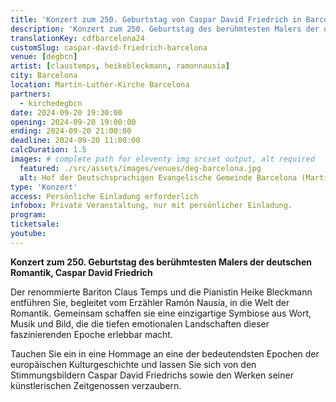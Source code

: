 ```yaml
---
title: 'Konzert zum 250. Geburtstag von Caspar David Friedrich in Barcelona'
description: 'Konzert zum 250. Geburtstag des berühmtesten Malers der deutschen Romantik, Caspar David Friedrich'
translationKey: cdfbarcelona24
customSlug: caspar-david-friedrich-barcelona
venue: [degbcn]
artist: [claustemps, heikebleckmann, ramonnausia]
city: Barcelona
location: Martin-Luther-Kirche Barcelona
partners:
  - kirchedegbcn
date: 2024-09-20 19:30:00
opening: 2024-09-20 19:00:00
ending: 2024-09-20 21:00:00
deadline: 2024-09-20 11:00:00
calcDuration: 1.5
images: # complete path for eleventy img srcset output, alt required
  featured: ./src/assets/images/venues/deg-barcelona.jpg
  alt: Hof der Deutschsprachigen Evangelische Gemeinde Barcelona (Martin-Luther-Kirche Barcelona)
type: 'Konzert'
access: Persönliche Einladung erforderlich
infobox: Private Veranstaltung, nur mit persönlicher Einladung.
program:
ticketsale:
youtube:
---
```


**Konzert zum 250. Geburtstag des berühmtesten Malers der deutschen Romantik, Caspar David Friedrich**

Der renommierte Bariton Claus Temps und die Pianistin Heike Bleckmann entführen Sie, begleitet vom Erzähler Ramón Nausía, in die Welt der Romantik. Gemeinsam schaffen sie eine einzigartige Symbiose aus Wort, Musik und Bild, die die tiefen emotionalen Landschaften dieser faszinierenden Epoche erlebbar macht.

Tauchen Sie ein in eine Hommage an eine der bedeutendsten Epochen der europäischen Kulturgeschichte und lassen Sie sich von den Stimmungsbildern Caspar David Friedrichs sowie den Werken seiner künstlerischen Zeitgenossen verzaubern.

